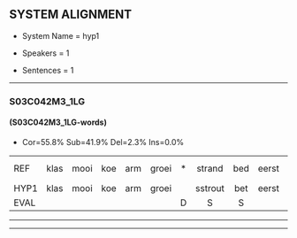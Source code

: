 
## SYSTEM ALIGNMENT

- System Name = hyp1

- Speakers = 1

- Sentences = 1

---

### S03C042M3_1LG

#### (S03C042M3_1LG-words)

- Cor=55.8%	Sub=41.9%	Del=2.3%	Ins=0.0%

|  |  |  |  |  |  |  |  |  |  |  |  |  |  |  |  |  |  |  |  |  |  |  |  |  |  |  |  |  |  |  |  |  |  |  |  |  |  |  |  |  |  |  |  |
|:--- |:---:|:---:|:---:|:---:|:---:|:---:|:---:|:---:|:---:|:---:|:---:|:---:|:---:|:---:|:---:|:---:|:---:|:---:|:---:|:---:|:---:|:---:|:---:|:---:|:---:|:---:|:---:|:---:|:---:|:---:|:---:|:---:|:---:|:---:|:---:|:---:|:---:|:---:|:---:|:---:|:---:|:---:|:---:|
| REF | klas | mooi | koe | arm | groei | * | strand | bed | eerst | voor | draai | *(sla) | sjaal | herfst | duur | straat*(staart) | leeuw | clown | *(klauw) | hoek | krant | hout | vriend | gauw | chips | groen | feest | reis | jas | huis | paard | vijf | muts | nieuw | kind | bang | oog | zacht | schoen | plas | neus | knoop | plank |
| HYP1 | klas | mooi | koe | arm | groei |  | sstrout | bet | eerst | voor | draai | sla | siaan | herfst | duur | start | leo | cooon | klau | hoek | krant | out | vriend | gouw | gips | gewoon | veest | reis | jas | huis | paart | vijf | mut | nieuw | kind | baan | oog | zacht | schoen | plas | neus | dorp | pluik |
| EVAL |  |  |  |  |  | D | S | S |  |  |  | S | S |  |  | S | S | S | S |  |  | S |  | S | S | S | S |  |  |  | S |  | S |  |  | S |  |  |  |  |  | S | S |
---

---

